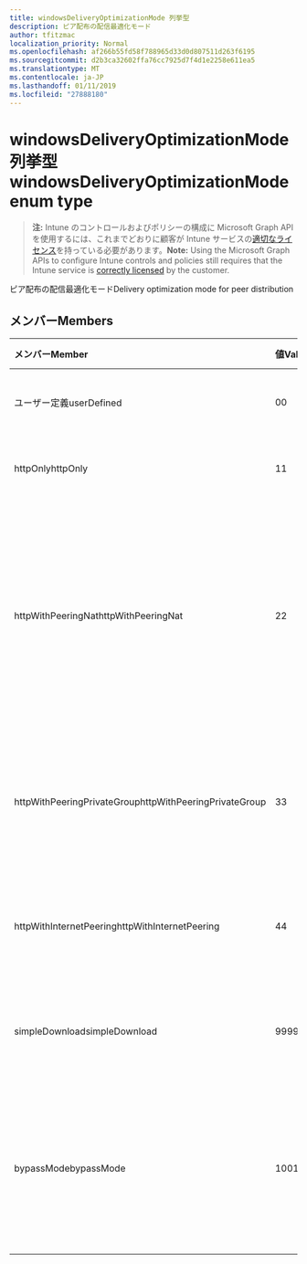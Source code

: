 ```yaml
---
title: windowsDeliveryOptimizationMode 列挙型
description: ピア配布の配信最適化モード
author: tfitzmac
localization_priority: Normal
ms.openlocfilehash: af266b55fd58f788965d33d0d807511d263f6195
ms.sourcegitcommit: d2b3ca32602ffa76cc7925d7f4d1e2258e611ea5
ms.translationtype: MT
ms.contentlocale: ja-JP
ms.lasthandoff: 01/11/2019
ms.locfileid: "27888180"
---
```

# <a name="windowsdeliveryoptimizationmode-enum-type"></a><span data-ttu-id="33ea9-103">windowsDeliveryOptimizationMode 列挙型</span><span class="sxs-lookup"><span data-stu-id="33ea9-103">windowsDeliveryOptimizationMode enum type</span></span>

> <span data-ttu-id="33ea9-104">**注:** Intune のコントロールおよびポリシーの構成に Microsoft Graph API を使用するには、これまでどおりに顧客が Intune サービスの[適切なライセンス](https://go.microsoft.com/fwlink/?linkid=839381)を持っている必要があります。</span><span class="sxs-lookup"><span data-stu-id="33ea9-104">**Note:** Using the Microsoft Graph APIs to configure Intune controls and policies still requires that the Intune service is [correctly licensed](https://go.microsoft.com/fwlink/?linkid=839381) by the customer.</span></span>

<span data-ttu-id="33ea9-105">ピア配布の配信最適化モード</span><span class="sxs-lookup"><span data-stu-id="33ea9-105">Delivery optimization mode for peer distribution</span></span>
## <a name="members"></a><span data-ttu-id="33ea9-106">メンバー</span><span class="sxs-lookup"><span data-stu-id="33ea9-106">Members</span></span>
|<span data-ttu-id="33ea9-107">メンバー</span><span class="sxs-lookup"><span data-stu-id="33ea9-107">Member</span></span>|<span data-ttu-id="33ea9-108">値</span><span class="sxs-lookup"><span data-stu-id="33ea9-108">Value</span></span>|<span data-ttu-id="33ea9-109">説明</span><span class="sxs-lookup"><span data-stu-id="33ea9-109">Description</span></span>|
|:---|:---|:---|
|<span data-ttu-id="33ea9-110">ユーザー定義</span><span class="sxs-lookup"><span data-stu-id="33ea9-110">userDefined</span></span>|<span data-ttu-id="33ea9-111">0</span><span class="sxs-lookup"><span data-stu-id="33ea9-111">0</span></span>|<span data-ttu-id="33ea9-112">設定するユーザーを許可します。</span><span class="sxs-lookup"><span data-stu-id="33ea9-112">Allow the user to set.</span></span>|
|<span data-ttu-id="33ea9-113">httpOnly</span><span class="sxs-lookup"><span data-stu-id="33ea9-113">httpOnly</span></span>|<span data-ttu-id="33ea9-114">1</span><span class="sxs-lookup"><span data-stu-id="33ea9-114">1</span></span>|<span data-ttu-id="33ea9-115">ないピアリングのみ、HTTP</span><span class="sxs-lookup"><span data-stu-id="33ea9-115">HTTP only, no peering</span></span>|
|<span data-ttu-id="33ea9-116">httpWithPeeringNat</span><span class="sxs-lookup"><span data-stu-id="33ea9-116">httpWithPeeringNat</span></span>|<span data-ttu-id="33ea9-117">2</span><span class="sxs-lookup"><span data-stu-id="33ea9-117">2</span></span>|<span data-ttu-id="33ea9-118">OS の既定値は – Http が同じネットワーク アドレス変換器の背後にあるピアリングとブレンド</span><span class="sxs-lookup"><span data-stu-id="33ea9-118">OS default – Http blended with peering behind the same network address translator</span></span>|
|<span data-ttu-id="33ea9-119">httpWithPeeringPrivateGroup</span><span class="sxs-lookup"><span data-stu-id="33ea9-119">httpWithPeeringPrivateGroup</span></span>|<span data-ttu-id="33ea9-120">3</span><span class="sxs-lookup"><span data-stu-id="33ea9-120">3</span></span>|<span data-ttu-id="33ea9-121">HTTP は、プライベート グループ全体でピアリングとブレンド</span><span class="sxs-lookup"><span data-stu-id="33ea9-121">HTTP blended with peering across a private group</span></span>|
|<span data-ttu-id="33ea9-122">httpWithInternetPeering</span><span class="sxs-lookup"><span data-stu-id="33ea9-122">httpWithInternetPeering</span></span>|<span data-ttu-id="33ea9-123">4</span><span class="sxs-lookup"><span data-stu-id="33ea9-123">4</span></span>|<span data-ttu-id="33ea9-124">HTTP はインターネットのピアリングとブレンド</span><span class="sxs-lookup"><span data-stu-id="33ea9-124">HTTP blended with Internet peering</span></span>|
|<span data-ttu-id="33ea9-125">simpleDownload</span><span class="sxs-lookup"><span data-stu-id="33ea9-125">simpleDownload</span></span>|<span data-ttu-id="33ea9-126">99</span><span class="sxs-lookup"><span data-stu-id="33ea9-126">99</span></span>|<span data-ttu-id="33ea9-127">ピアリングのない単純なダウンロード モード</span><span class="sxs-lookup"><span data-stu-id="33ea9-127">Simple download mode with no peering</span></span>|
|<span data-ttu-id="33ea9-128">bypassMode</span><span class="sxs-lookup"><span data-stu-id="33ea9-128">bypassMode</span></span>|<span data-ttu-id="33ea9-129">100</span><span class="sxs-lookup"><span data-stu-id="33ea9-129">100</span></span>|<span data-ttu-id="33ea9-130">バイパス モードにします。</span><span class="sxs-lookup"><span data-stu-id="33ea9-130">Bypass mode.</span></span> <span data-ttu-id="33ea9-131">配信の最適化を使用せず、代わりにビットを使用</span><span class="sxs-lookup"><span data-stu-id="33ea9-131">Do not use Delivery Optimization and use BITS instead</span></span>|



